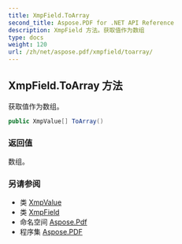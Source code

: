 ```yaml
---
title: XmpField.ToArray
second_title: Aspose.PDF for .NET API Reference
description: XmpField 方法。获取值作为数组
type: docs
weight: 120
url: /zh/net/aspose.pdf/xmpfield/toarray/
---
```

## XmpField.ToArray 方法

获取值作为数组。

```csharp
public XmpValue[] ToArray()
```

### 返回值

数组。

### 另请参阅

* 类 [XmpValue](../../xmpvalue/)
* 类 [XmpField](../)
* 命名空间 [Aspose.Pdf](../../../aspose.pdf/)
* 程序集 [Aspose.PDF](../../../)